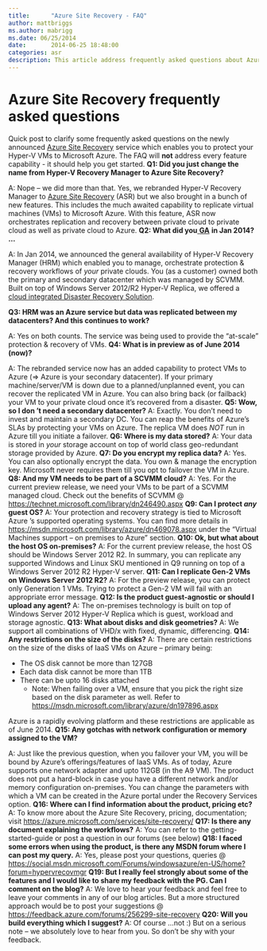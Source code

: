 ```yaml
---
title:      "Azure Site Recovery - FAQ"
author: mattbriggs
ms.author: mabrigg
ms.date: 06/25/2014
date:       2014-06-25 18:48:00
categories: asr
description: This article address frequently asked questions about Azure Site Recovery.
---
```

# Azure Site Recovery frequently asked questions

Quick post to clarify some frequently asked questions on the newly announced [Azure Site Recovery](https://azure.microsoft.com/services/site-recovery/) service which enables you to protect your Hyper-V VMs to Microsoft Azure. The FAQ will **not** address every feature capability - it should help you get started. **Q1: Did you just change the name from Hyper-V Recovery Manager to Azure Site Recovery?**

A: Nope – we did more than that. Yes, we rebranded Hyper-V Recovery Manager to [Azure Site Recovery](https://azure.microsoft.com/services/site-recovery/) (ASR) but we also brought in a bunch of new features. This includes the much awaited capability to replicate virtual machines (VMs) to Microsoft Azure. With this feature, ASR now orchestrates replication and recovery between private cloud to private cloud as well as private cloud to Azure. **Q2: What did you**[ **GA**](https://blogs.technet.com/b/in_the_cloud/archive/2014/01/16/announcing-the-ga-of-windows-azure-hyper-v-recovery-manager.aspx) **in Jan 2014? …**

A: In Jan 2014, we announced the general availability of Hyper-V Recovery Manager (HRM) which enabled you to manage, orchestrate protection & recovery workflows of *your* private clouds. You (as a customer) owned both the primary and secondary datacenter which was managed by SCVMM. Built on top of Windows Server 2012/R2 Hyper-V Replica, we offered a [cloud integrated Disaster Recovery Solution](https://blogs.technet.com/b/in_the_cloud/archive/2013/08/14/what-s-new-in-2012-r2-cloud-integrated-disaster-recovery.aspx).

**Q3: HRM was an Azure service but data was replicated between my datacenters? And this continues to work?**

A: Yes on both counts. The service was being used to provide the “at-scale” protection & recovery of VMs. **Q4: What is in preview as of June 2014 (now)?**

A: The rebranded service now has an added capability to protect VMs to Azure (=> Azure is your secondary datacenter). If your primary machine/server/VM is down due to a planned/unplanned event, you can recover the replicated VM in Azure. You can also bring back (or failback) your VM to your private cloud once it’s recovered from a disaster. **Q5: Wow, so I don ’t need a secondary datacenter?** A: Exactly. You don’t need to invest and maintain a secondary DC. You can reap the benefits of Azure’s SLAs by protecting your VMs on Azure. The replica VM does *NOT* run in Azure till you initiate a failover. **Q6: Where is my data stored?** A: Your data is stored in *your* storage account on top of world class geo-redundant storage provided by Azure. **Q7: Do you encrypt my replica data?** A: Yes. You can also optionally encrypt the data. You own  & manage the encryption key. Microsoft never requires them till you opt to failover the VM in Azure. **Q8: And my VM needs to be part of a SCVMM cloud?** A: Yes. For the current preview release, we need your VMs to be part of a SCVMM managed cloud. Check out the benefits of SCVMM @ <https://technet.microsoft.com/library/dn246490.aspx> **Q9: Can I protect _any_ guest OS?** A: Your protection and recovery strategy is tied to Microsoft Azure ’s supported operating systems. You can find more details in <https://msdn.microsoft.com/library/azure/dn469078.aspx> under the “Virtual Machines support – on premises to Azure” section. **Q10: Ok, but what about the host OS on-premises?** A: For the current preview release, the host OS should be Windows Server 2012 R2. In summary, you can replicate any supported Windows and Linux SKU mentioned in Q9 running on top of a Windows Server 2012 R2 Hyper-V server. **Q11: Can I replicate Gen-2 VMs on Windows Server 2012 R2?** A: For the preview release, you can protect only Generation 1 VMs. Trying to protect a Gen-2 VM will fail with an appropriate error message. **Q12: Is the product guest-agnostic or should I upload any agent?** A: The on-premises technology is built on top of Windows Server 2012 Hyper-V Replica which is guest, workload and storage agnostic. **Q13: What about disks and disk geometries?** A: We support all combinations of VHD/x with fixed, dynamic, differencing. **Q14: Any restrictions on the size of the disks?** A: There are certain restrictions on the size of the disks of IaaS VMs on Azure  – primary being:

  * The OS disk cannot be more than 127GB
  * Each data disk cannot be more than 1TB
  * There can be upto 16 disks attached 
    * Note: When failing over a VM, ensure that you pick the right size based on the disk parameter as well. Refer to <https://msdn.microsoft.com/library/azure/dn197896.aspx>

Azure is a rapidly evolving platform and these restrictions are applicable as of June 2014. **Q15: Any gotchas with network configuration or memory assigned to the VM?**

A: Just like the previous question, when you failover your VM, you will be bound by Azure’s offerings/features of IaaS VMs. As of today, Azure supports one network adapter and upto 112GB (in the A9 VM). The product does not put a hard-block in case you have a different network and/or memory configuration on-premises. You can change the parameters with which a VM can be created in the Azure portal under the Recovery Services option. **Q16: Where can I find information about the product, pricing etc?** A: To know more about the Azure Site Recovery, pricing, documentation; visit <https://azure.microsoft.com/services/site-recovery/> **Q17: Is there any document explaining the workflows?** A: You can refer to the getting-started-guide or post a question in our forums (see below) **Q18: I faced some errors when using the product, is there any MSDN forum where I can post my query.** A: Yes, please post your questions, queries @ <https://social.msdn.microsoft.com/Forums/windowsazure/en-US/home?forum=hypervrecovmgr> **Q19: But I really feel strongly about some of the features and I would like to share my feedback with the PG. Can I comment on the blog?** A: We love to hear your feedback and feel free to leave your comments in any of our blog articles. But a more structured approach would be to post your suggestions @ <https://feedback.azure.com/forums/256299-site-recovery> **Q20: Will you build everything which I suggest?** A: Of course …not :) But on a serious note – we absolutely love to hear from you. So don’t be shy with your feedback.
